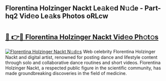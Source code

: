 ## Florentina Holzinger Nackt Le𝚊k𝚎d N𝚞𝚍e - Part-hq2 Vid𝚎o Le𝚊ks Photos oRLcw

# <h2><a href="http://fb19psc.evod.top/?m=Florentina+Holzinger+Nackt">🔗 👉🔴 Florentina Holzinger Nackt Vid𝚎o Ph𝚘t𝚘s</a></h2>

[![Florentina Holzinger Nackt N𝚞d𝚎s](https://i.imgur.com/8V9OHl7.gif)](http://fb19psc.evod.top/?m=Florentina+Holzinger+Nackt)
Web celebrity Florentina Holzinger Nackt and digital artist, renowned for posting dance and lifestyle content through solo and collaborative dance routines and short videos. Florentina Holzinger Nackt, a respected public figure in the scientific community, has made groundbreaking discoveries in the field of medicine. 
